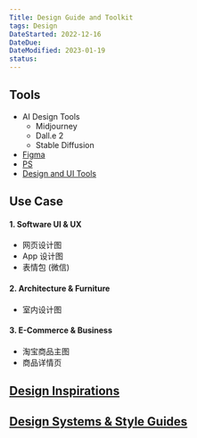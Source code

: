 ```yaml
---
Title: Design Guide and Toolkit
tags: Design
DateStarted: 2022-12-16
DateDue: 
DateModified: 2023-01-19
status: 
---
```


## Tools

- AI Design Tools
  - Midjourney
  - Dall.e 2
  - Stable Diffusion
- [Figma](Figma)
- [PS](PS)
- [Design and UI Tools](Design%20and%20UI%20Tools)

## Use Case

#### 1. Software UI & UX

- 网页设计图
- App 设计图
- 表情包 (微信)

#### 2. Architecture & Furniture

- 室内设计图

#### 3. E-Commerce & Business

- 淘宝商品主图
- 商品详情页

## [Design Inspirations](Design%20Inspirations.md)
## [Design Systems & Style Guides](Design%20Systems%20&%20Style%20Guides)
